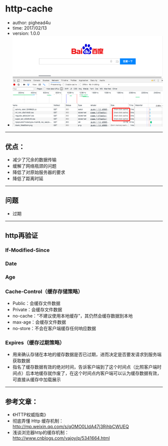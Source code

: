 # http-cache
* author: pighead4u
* time: 2017/02/13
* version: 1.0.0
* ![from disk cache](./image/fromdiskcache.png)
---
## 优点：
* 减少了冗余的数据传输
* 缓解了网络瓶颈的问题
* 降低了对原始服务器的要求
* 降低了距离时延
---
## 问题
* 过期
---
## http再验证
### If-Modified-Since
### Date
### Age
### Cache-Control（缓存存储策略）
*  Public：会缓存文件数据
*  Private：会缓存文件数据
*  no-cache：“不建议使用本地缓存”，其仍然会缓存数据到本地
*  max-age：会缓存文件数据
*  no-store：不会在客户端缓存任何响应数据
### Expires（缓存过期策略）
* 用来确认存储在本地的缓存数据是否已过期，进而决定是否要发请求到服务端获取数据
* 指名了缓存数据有效的绝对时间，告诉客户端到了这个时间点（比照客户端时间点）后本地缓存就作废了，在这个时间点内客户端可以认为缓存数据有效，可直接从缓存中加载展示

---
## 参考文章：
* 《HTTP权威指南》
* 彻底弄懂 Http 缓存机制：http://mp.weixin.qq.com/s/qOMO0LIdA47j3RjhbCWUEQ
* 浅谈浏览器http的缓存机制：http://www.cnblogs.com/vajoy/p/5341664.html